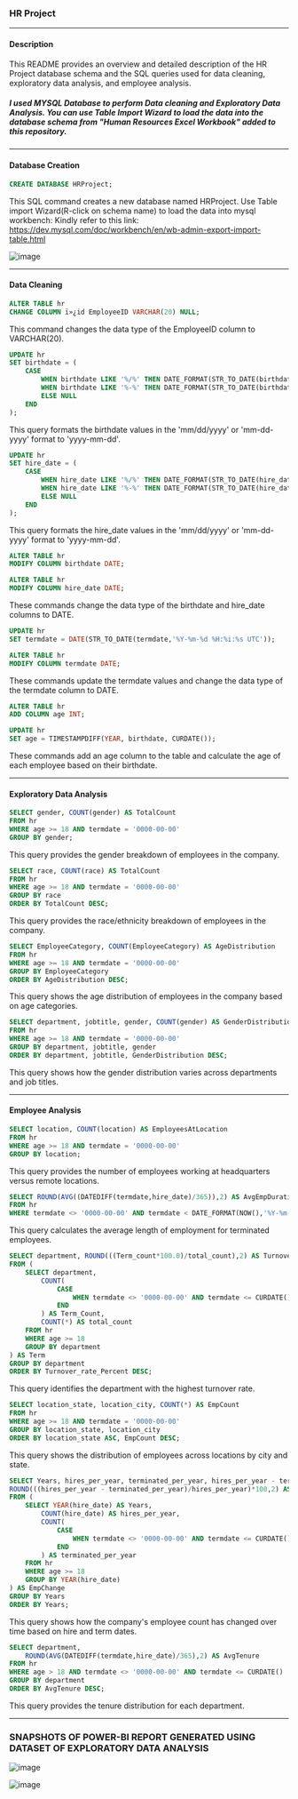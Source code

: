 ### HR Project 

---

#### Description
This README provides an overview and detailed description of the HR Project database schema and the SQL queries used for data cleaning, exploratory data analysis, and employee analysis. 

##### I used MYSQL Database to perform Data cleaning and Exploratory Data Analysis. You can use Table Import Wizard to load the data into the database schema from "Human Resources Excel Workbook" added to this repository. 

---

#### Database Creation

```sql
CREATE DATABASE HRProject;
```
This SQL command creates a new database named HRProject.
Use Table import Wizard(R-click on schema name) to load the data into mysql workbench:
Kindly refer to this link: https://dev.mysql.com/doc/workbench/en/wb-admin-export-import-table.html

![image](https://github.com/RhugvedSatardekar/SQL-POWER-BI-HR-COMPANY-ANALYSIS/assets/163725285/e30b7c6f-bf7a-4e38-ac33-f226601e5490)

---

#### Data Cleaning

```sql
ALTER TABLE hr
CHANGE COLUMN ï»¿id EmployeeID VARCHAR(20) NULL;
```
This command changes the data type of the EmployeeID column to VARCHAR(20).

```sql
UPDATE hr
SET birthdate = (
	CASE
		WHEN birthdate LIKE '%/%' THEN DATE_FORMAT(STR_TO_DATE(birthdate,'%m/%d/%Y'),'%Y-%m-%d')
		WHEN birthdate LIKE '%-%' THEN DATE_FORMAT(STR_TO_DATE(birthdate,'%m-%d-%Y'),'%Y-%m-%d')
		ELSE NULL
	END
);
```
This query formats the birthdate values in the 'mm/dd/yyyy' or 'mm-dd-yyyy' format to 'yyyy-mm-dd'.

```sql
UPDATE hr
SET hire_date = (
	CASE
		WHEN hire_date LIKE '%/%' THEN DATE_FORMAT(STR_TO_DATE(hire_date,'%m/%d/%Y'),'%Y-%m-%d')
		WHEN hire_date LIKE '%-%' THEN DATE_FORMAT(STR_TO_DATE(hire_date,'%m-%d-%Y'),'%Y-%m-%d')
		ELSE NULL
	END
);
```
This query formats the hire_date values in the 'mm/dd/yyyy' or 'mm-dd-yyyy' format to 'yyyy-mm-dd'.

```sql
ALTER TABLE hr
MODIFY COLUMN birthdate DATE;

ALTER TABLE hr
MODIFY COLUMN hire_date DATE;
```
These commands change the data type of the birthdate and hire_date columns to DATE.

```sql
UPDATE hr
SET termdate = DATE(STR_TO_DATE(termdate,'%Y-%m-%d %H:%i:%s UTC'));

ALTER TABLE hr
MODIFY COLUMN termdate DATE;
```
These commands update the termdate values and change the data type of the termdate column to DATE.

```sql
ALTER TABLE hr
ADD COLUMN age INT;

UPDATE hr
SET age = TIMESTAMPDIFF(YEAR, birthdate, CURDATE());
```
These commands add an age column to the table and calculate the age of each employee based on their birthdate.

---

#### Exploratory Data Analysis

```sql
SELECT gender, COUNT(gender) AS TotalCount
FROM hr
WHERE age >= 18 AND termdate = '0000-00-00'
GROUP BY gender;
```
This query provides the gender breakdown of employees in the company.

```sql
SELECT race, COUNT(race) AS TotalCount
FROM hr
WHERE age >= 18 AND termdate = '0000-00-00'
GROUP BY race
ORDER BY TotalCount DESC;
```
This query provides the race/ethnicity breakdown of employees in the company.

```sql
SELECT EmployeeCategory, COUNT(EmployeeCategory) AS AgeDistribution
FROM hr
WHERE age >= 18 AND termdate = '0000-00-00'
GROUP BY EmployeeCategory
ORDER BY AgeDistribution DESC;
```
This query shows the age distribution of employees in the company based on age categories.

```sql
SELECT department, jobtitle, gender, COUNT(gender) AS GenderDistribution
FROM hr
WHERE age >= 18 AND termdate = '0000-00-00'
GROUP BY department, jobtitle, gender
ORDER BY department, jobtitle, GenderDistribution DESC;
```
This query shows how the gender distribution varies across departments and job titles.

---

#### Employee Analysis

```sql
SELECT location, COUNT(location) AS EmployeesAtLocation
FROM hr
WHERE age >= 18 AND termdate = '0000-00-00'
GROUP BY location;
```
This query provides the number of employees working at headquarters versus remote locations.

```sql
SELECT ROUND(AVG((DATEDIFF(termdate,hire_date)/365)),2) AS AvgEmpDuration_Terminated
FROM hr
WHERE termdate <> '0000-00-00' AND termdate < DATE_FORMAT(NOW(),'%Y-%m-%d') AND age >= 18;
```
This query calculates the average length of employment for terminated employees.

```sql
SELECT department, ROUND(((Term_count*100.0)/total_count),2) AS Turnover_rate_Percent
FROM (
	SELECT department,  
		COUNT(
			CASE 
				WHEN termdate <> '0000-00-00' AND termdate <= CURDATE() THEN 1
			END
		) AS Term_Count,
		COUNT(*) AS total_count
	FROM hr
	WHERE age >= 18 
	GROUP BY department
) AS Term
GROUP BY department
ORDER BY Turnover_rate_Percent DESC;
```
This query identifies the department with the highest turnover rate.

```sql
SELECT location_state, location_city, COUNT(*) AS EmpCount
FROM hr
WHERE age >= 18 AND termdate = '0000-00-00'
GROUP BY location_state, location_city
ORDER BY location_state ASC, EmpCount DESC;
```
This query shows the distribution of employees across locations by city and state.

```sql
SELECT Years, hires_per_year, terminated_per_year, hires_per_year - terminated_per_year AS net_change,
ROUND(((hires_per_year - terminated_per_year)/hires_per_year)*100,2) AS net_change_percent 
FROM (
	SELECT YEAR(hire_date) AS Years,
		COUNT(hire_date) AS hires_per_year,
		COUNT(
			CASE
				WHEN termdate <> '0000-00-00' AND termdate <= CURDATE() THEN 1
			END
		) AS terminated_per_year
	FROM hr
	WHERE age >= 18
	GROUP BY YEAR(hire_date)
) AS EmpChange
GROUP BY Years
ORDER BY Years;
```
This query shows how the company's employee count has changed over time based on hire and term dates.

```sql
SELECT department, 
	ROUND(AVG(DATEDIFF(termdate,hire_date)/365),2) AS AvgTenure
FROM hr
WHERE age > 18 AND termdate <> '0000-00-00' AND termdate <= CURDATE()
GROUP BY department
ORDER BY AvgTenure DESC;
```
This query provides the tenure distribution for each department.

---


### SNAPSHOTS OF POWER-BI REPORT GENERATED USING DATASET OF EXPLORATORY DATA ANALYSIS

![image](https://github.com/RhugvedSatardekar/SQL-POWER-BI-HR-COMPANY-ANALYSIS/assets/163725285/81481ba5-df33-4f8e-af50-c79d0e19278c)

![image](https://github.com/RhugvedSatardekar/SQL-POWER-BI-HR-COMPANY-ANALYSIS/assets/163725285/84684df3-45a5-4425-afd3-92bdb300de9e)

